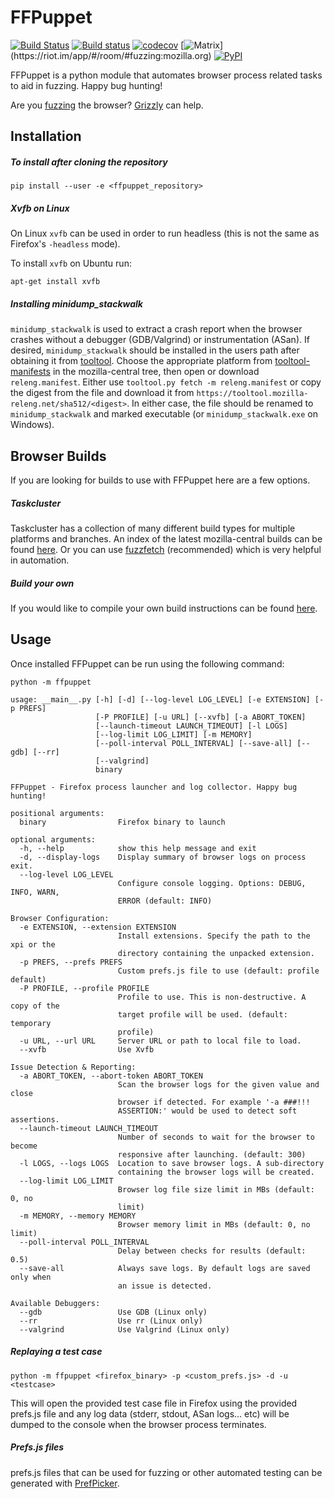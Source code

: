 FFPuppet
========

[![Build Status](https://travis-ci.org/MozillaSecurity/ffpuppet.svg?branch=master)](https://travis-ci.org/MozillaSecurity/ffpuppet)
[![Build status](https://ci.appveyor.com/api/projects/status/7r1sx0iad8wksfmw/branch/master?svg=true)](https://ci.appveyor.com/project/tysmith/ffpuppet/branch/master)
[![codecov](https://codecov.io/gh/MozillaSecurity/ffpuppet/branch/master/graph/badge.svg)](https://codecov.io/gh/MozillaSecurity/ffpuppet)
[![Matrix](https://img.shields.io/badge/dynamic/json?color=green&label=chat&query=%24.chunk[%3F(%40.canonical_alias%3D%3D%22%23fuzzing%3Amozilla.org%22)].num_joined_members&suffix=%20users&url=https%3A%2F%2Fmozilla.modular.im%2F_matrix%2Fclient%2Fr0%2FpublicRooms&style=flat&logo=matrix)](https://riot.im/app/#/room/#fuzzing:mozilla.org)
[![PyPI](https://img.shields.io/pypi/v/ffpuppet)](https://pypi.org/project/ffpuppet)

FFPuppet is a python module that automates browser process related tasks to aid in fuzzing. Happy bug hunting!

Are you [fuzzing](https://firefox-source-docs.mozilla.org/tools/fuzzing/index.html) the browser? [Grizzly](https://github.com/MozillaSecurity/grizzly) can help.

Installation
------------

##### To install after cloning the repository

    pip install --user -e <ffpuppet_repository>

##### Xvfb on Linux

On Linux `xvfb` can be used in order to run headless (this is not the same as Firefox's `-headless` mode).

To install `xvfb` on Ubuntu run:

    apt-get install xvfb

##### Installing minidump_stackwalk

`minidump_stackwalk` is used to extract a crash report when the browser crashes without a debugger (GDB/Valgrind) or
instrumentation (ASan). If desired, `minidump_stackwalk` should be installed in the users path after obtaining
it from [tooltool](https://wiki.mozilla.org/ReleaseEngineering/Applications/Tooltool). Choose the appropriate platform
from [tooltool-manifests](https://hg.mozilla.org/mozilla-central/file/tip/testing/config/tooltool-manifests) in the
mozilla-central tree, then open or download `releng.manifest`. Either use `tooltool.py fetch -m releng.manifest` or
copy the digest from the file and download it from `https://tooltool.mozilla-releng.net/sha512/<digest>`.
In either case, the file should be renamed to `minidump_stackwalk` and marked executable (or `minidump_stackwalk.exe`
on Windows).

Browser Builds
--------------

If you are looking for builds to use with FFPuppet here are a few options.

##### Taskcluster

Taskcluster has a collection of many different build types for multiple platforms and branches.
An index of the latest mozilla-central builds can be found [here](https://firefox-ci-tc.services.mozilla.com/tasks/index/gecko.v2.mozilla-central.latest.firefox/).
Or you can use [fuzzfetch](https://github.com/MozillaSecurity/fuzzfetch) (recommended) which is very helpful in automation.

##### Build your own

If you would like to compile your own build instructions can be found [here](https://developer.mozilla.org/en-US/docs/Mozilla/Developer_guide/Build_Instructions/Simple_Firefox_build).


Usage
-----

Once installed FFPuppet can be run using the following command:

    python -m ffpuppet

```
usage: __main__.py [-h] [-d] [--log-level LOG_LEVEL] [-e EXTENSION] [-p PREFS]
                   [-P PROFILE] [-u URL] [--xvfb] [-a ABORT_TOKEN]
                   [--launch-timeout LAUNCH_TIMEOUT] [-l LOGS]
                   [--log-limit LOG_LIMIT] [-m MEMORY]
                   [--poll-interval POLL_INTERVAL] [--save-all] [--gdb] [--rr]
                   [--valgrind]
                   binary

FFPuppet - Firefox process launcher and log collector. Happy bug hunting!

positional arguments:
  binary                Firefox binary to launch

optional arguments:
  -h, --help            show this help message and exit
  -d, --display-logs    Display summary of browser logs on process exit.
  --log-level LOG_LEVEL
                        Configure console logging. Options: DEBUG, INFO, WARN,
                        ERROR (default: INFO)

Browser Configuration:
  -e EXTENSION, --extension EXTENSION
                        Install extensions. Specify the path to the xpi or the
                        directory containing the unpacked extension.
  -p PREFS, --prefs PREFS
                        Custom prefs.js file to use (default: profile default)
  -P PROFILE, --profile PROFILE
                        Profile to use. This is non-destructive. A copy of the
                        target profile will be used. (default: temporary
                        profile)
  -u URL, --url URL     Server URL or path to local file to load.
  --xvfb                Use Xvfb

Issue Detection & Reporting:
  -a ABORT_TOKEN, --abort-token ABORT_TOKEN
                        Scan the browser logs for the given value and close
                        browser if detected. For example '-a ###!!!
                        ASSERTION:' would be used to detect soft assertions.
  --launch-timeout LAUNCH_TIMEOUT
                        Number of seconds to wait for the browser to become
                        responsive after launching. (default: 300)
  -l LOGS, --logs LOGS  Location to save browser logs. A sub-directory
                        containing the browser logs will be created.
  --log-limit LOG_LIMIT
                        Browser log file size limit in MBs (default: 0, no
                        limit)
  -m MEMORY, --memory MEMORY
                        Browser memory limit in MBs (default: 0, no limit)
  --poll-interval POLL_INTERVAL
                        Delay between checks for results (default: 0.5)
  --save-all            Always save logs. By default logs are saved only when
                        an issue is detected.

Available Debuggers:
  --gdb                 Use GDB (Linux only)
  --rr                  Use rr (Linux only)
  --valgrind            Use Valgrind (Linux only)
```

##### Replaying a test case

    python -m ffpuppet <firefox_binary> -p <custom_prefs.js> -d -u <testcase>

This will open the provided test case file in Firefox using the provided prefs.js file and any log data (stderr, stdout, ASan logs... etc) will be dumped to the console when the browser process terminates.

##### Prefs.js files

prefs.js files that can be used for fuzzing or other automated testing can be generated with [PrefPicker](https://github.com/MozillaSecurity/prefpicker).
